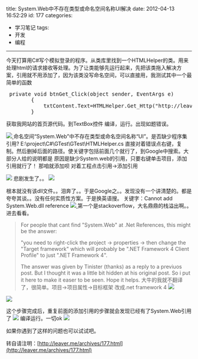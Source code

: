 title: System.Web中不存在类型或命名空间名称UI解决
date: 2012-04-13 16:52:29
id: 177
categories:
  - 学习笔记
tags:
  - 开发
  - 编程
---

今天打算用C#写个模拟登录的程序。从类库里找到一个HTMLHelper的类。用来处理html的请求接收等处理。为了让类能够先运行起来，先把该类拖入解决方案，引用就不用添加了，因为该类没写命名空间，可以直接用，我测试其中一个最简单的函数
<pre lang="C#"> private void btnGet_Click(object sender, EventArgs e)
        {
            txtContent.Text=HTMLHelper.Get_Http("http://leaver.me");
        }</pre>
获取我网站的首页源代码。到TextBox控件
编译，运行。出现如题错误。

[![]({{BASE_PATH}}/images/54e8c1e1dd772294c6666aa9a404276089188b20.png)
](http://leaverimage.b0.upaiyun.com/20479_o.png)
命名空间“System.Web”中不存在类型或命名空间名称“UI”。是否缺少程序集引用? E:\project\C#\GTest\GTest\HTMLHelper.cs
直接对着错误点右键，复制。然后删掉后面的路径。使关键字包括前面几个就行了，到Google中搜索。大部分人给的说明都是
原因是缺少System.web的引用，只要右键单击项目，添加引用就行了！
那咱就添加呗 对着工程点击引用-&gt;添加引用

[![]({{BASE_PATH}}/images/a0a47e17fbab5a4472ba94d77e51f8d372c64121.png)](http://leaverimage.b0.upaiyun.com/20480_o.png)
悲剧发生了。。
[![]({{BASE_PATH}}/images/64261ab1e4ed043cf5aa5c973c324795405e4201.png)](http://leaverimage.b0.upaiyun.com/20481_o.png)

根本就没有该dll文件。。泪奔了。。于是Google之。。发现没有一个讲清楚的。都是夸夸其谈。。没有任何实质性方案。于是换英语搜。
关键字：Cannot add System.Web.dll reference
[![]({{BASE_PATH}}/images/d2f3cc95979d5c583471580599b36d269791eae4.png)
](http://leaverimage.b0.upaiyun.com/20482_o.png)
第一个是stackoverflow，大名鼎鼎的栈溢出啊。。进去看看。
> For people that cant find "System.Web" at .Net References, this might be the answer:
> 
> "you need to right-click the project -&gt; properties -&gt; then change the "Target framework" which will probably be ".NET Framework 4 Client Profile" to just ".NET Framework 4".
> 
> The answer was given by Tinister (thanks) as a reply to a previuos post. But I thought it was a little bit hidden at his original post. So i put it here to make it easer to be seen. Hope it helps.
大牛的我就不翻译了，很简单。项目-&gt;项目属性-&gt;目标框架 改成.net framework 4
[![]({{BASE_PATH}}/images/457f4431088a7cb6b474f3d36cbc9ec738499ab1.png)](http://leaverimage.b0.upaiyun.com/20483_o.png)

[![]({{BASE_PATH}}/images/a7ba54a6e73b0b536554c04415d6a72d4cd89491.png)](http://leaverimage.b0.upaiyun.com/20484_o.png)

这个步骤完成后，重复前面的添加引用的步骤就会发现已经有了System.Web引用了
[![]({{BASE_PATH}}/images/9379ef1ef5dba7bad0d039ce91ea9174d1610f65.png)](http://leaverimage.b0.upaiyun.com/20487_o.png)
编译运行。一切ok
[![]({{BASE_PATH}}/images/8e5ae5c835f250b1bceca5e8d3a8bda384df2bab.png)](http://leaverimage.b0.upaiyun.com/20485_o.png)

如果你遇到了这样的问题也可以试试吧。

转自请注明：[http://leaver.me/archives/177.html](http://leaver.me/archives/177.html)